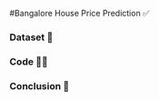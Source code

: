 #Bangalore House Price Prediction ✅

<p This project aims to predict the prices of houses in Bangalore based on various features such as location, size, and Square feet or bathrooms./>

### Dataset 📅

<p The dataset used for this project is taken from Kaggle, which contains the details of house prices in Bangalore. The dataset can be found at the following link: https://www.kaggle.com/datasets/amitabhajoy/bengaluru-house-price-data />

### Code 🧑‍💻

<p The code for this project is written in Python programming language and uses various libraries such as Pandas, NumPy, Matplotlib, and Scikit-learn for data manipulation, visualization, and modeling and pickle for saving model and flask for deployement. />
<p The main code file is named EDA.ipynb and can be found in the root directory of this project. The file contains detailed explanations of the code and the steps taken for data preprocessing, feature engineering, and model training and evaluation./>

### Conclusion 🙂

<p The project aims to help potential homebuyers and real estate investors make informed decisions by providing accurate price predictions based on various features. The model developed in this project can be further improved by incorporating more data and features and using advanced modeling techniques. />
